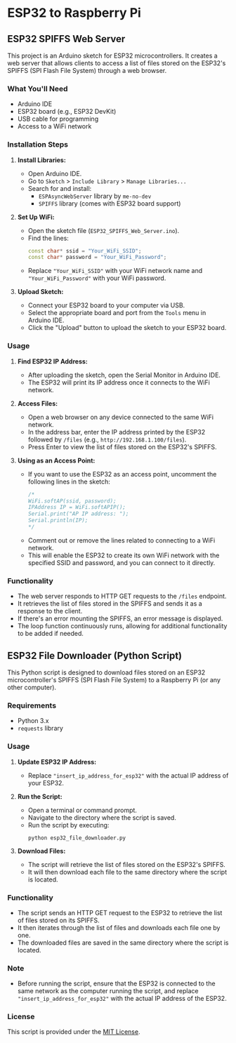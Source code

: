 # ESP32 to Raspberry Pi


## ESP32 SPIFFS Web Server

This project is an Arduino sketch for ESP32 microcontrollers. It creates a web server that allows clients to access a list of files stored on the ESP32's SPIFFS (SPI Flash File System) through a web browser.

### What You'll Need

- Arduino IDE
- ESP32 board (e.g., ESP32 DevKit)
- USB cable for programming
- Access to a WiFi network

### Installation Steps

1. **Install Libraries:**
   - Open Arduino IDE.
   - Go to `Sketch` > `Include Library` > `Manage Libraries...`
   - Search for and install:
     - `ESPAsyncWebServer` library by `me-no-dev`
     - `SPIFFS` library (comes with ESP32 board support)

2. **Set Up WiFi:**
   - Open the sketch file (`ESP32_SPIFFS_Web_Server.ino`).
   - Find the lines:
     ```cpp
     const char* ssid = "Your_WiFi_SSID";
     const char* password = "Your_WiFi_Password";
     ```
   - Replace `"Your_WiFi_SSID"` with your WiFi network name and `"Your_WiFi_Password"` with your WiFi password.

3. **Upload Sketch:**
   - Connect your ESP32 board to your computer via USB.
   - Select the appropriate board and port from the `Tools` menu in Arduino IDE.
   - Click the "Upload" button to upload the sketch to your ESP32 board.

### Usage

1. **Find ESP32 IP Address:**
   - After uploading the sketch, open the Serial Monitor in Arduino IDE.
   - The ESP32 will print its IP address once it connects to the WiFi network.

2. **Access Files:**
   - Open a web browser on any device connected to the same WiFi network.
   - In the address bar, enter the IP address printed by the ESP32 followed by `/files` (e.g., `http://192.168.1.100/files`).
   - Press Enter to view the list of files stored on the ESP32's SPIFFS.

3. **Using as an Access Point:**
   - If you want to use the ESP32 as an access point, uncomment the following lines in the sketch:
     ```cpp
     /*
     WiFi.softAP(ssid, password);
     IPAddress IP = WiFi.softAPIP();
     Serial.print("AP IP address: ");
     Serial.println(IP);
     */
     ```
   - Comment out or remove the lines related to connecting to a WiFi network.
   - This will enable the ESP32 to create its own WiFi network with the specified SSID and password, and you can connect to it directly.

### Functionality

- The web server responds to HTTP GET requests to the `/files` endpoint.
- It retrieves the list of files stored in the SPIFFS and sends it as a response to the client.
- If there's an error mounting the SPIFFS, an error message is displayed.
- The loop function continuously runs, allowing for additional functionality to be added if needed.

## ESP32 File Downloader (Python Script)

This Python script is designed to download files stored on an ESP32 microcontroller's SPIFFS (SPI Flash File System) to a Raspberry Pi (or any other computer).

### Requirements

- Python 3.x
- `requests` library

### Usage

1. **Update ESP32 IP Address:**
   - Replace `"insert_ip_address_for_esp32"` with the actual IP address of your ESP32.

2. **Run the Script:**
   - Open a terminal or command prompt.
   - Navigate to the directory where the script is saved.
   - Run the script by executing:
     ```
     python esp32_file_downloader.py
     ```

3. **Download Files:**
   - The script will retrieve the list of files stored on the ESP32's SPIFFS.
   - It will then download each file to the same directory where the script is located.

### Functionality

- The script sends an HTTP GET request to the ESP32 to retrieve the list of files stored on its SPIFFS.
- It then iterates through the list of files and downloads each file one by one.
- The downloaded files are saved in the same directory where the script is located.

### Note

- Before running the script, ensure that the ESP32 is connected to the same network as the computer running the script, and replace `"insert_ip_address_for_esp32"` with the actual IP address of the ESP32.

### License

This script is provided under the [MIT License](LICENSE).
